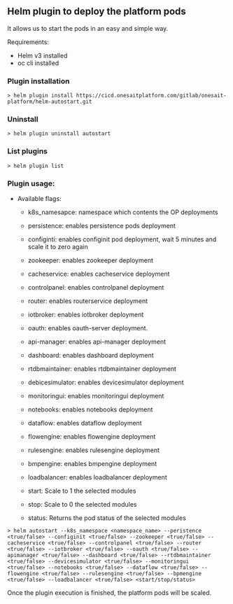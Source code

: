 ## Helm plugin to deploy the platform pods

It allows us to start the pods in an easy and simple way.

Requirements:

- Helm v3 installed
- oc cli installed

### Plugin installation

```
> helm plugin install https://cicd.onesaitplatform.com/gitlab/onesait-platform/helm-autostart.git
```

### Uninstall

```
> helm plugin uninstall autostart
```

### List plugins

```
> helm plugin list
```

### Plugin usage:

- Available flags:
  - k8s_namesapce: namespace which contents the OP deployments
  - persistence: enables persistence pods deployment
  - configinti: enables configinit pod deployment, wait 5 minutes and scale it to zero again
  - zookeeper: enables zookeeper deployment
  - cacheservice: enables cacheservice deployment
  - controlpanel: enables controlpanel deployment
  - router: enables routerservice deployment
  - iotbroker: enables iotbroker deployment
  - oauth: enables oauth-server deployment.
  - api-manager: enables api-manager deployment
  - dashboard: enables dashboard deployment
  - rtdbmaintainer: enables rtdbmaintainer deployment
  - debicesimulator: enables devicesimulator deployment
  - monitoringui: enables monitoringui deployment
  - notebooks: enables notebooks deployment
  - dataflow: enables dataflow deployment
  - flowengine: enables flowengine deployment
  - rulesengine: enables rulesengine deployment
  - bmpengine: enables bmpengine deployment
  - loadbalancer: enables loadbalancer deployment

  - start: Scale to 1 the selected modules
  - stop: Scale to 0 the selected modules
  - status: Returns the pod status of the selected modules
```
> helm autostart --k8s_namespace <namespace_name> --peristence <true/false> --configinit <true/false> --zookeeper <true/false> --cacheservice <true/false> --controlpanel <true/false> --router <true/false> --iotbroker <true/false> --oauth <true/false> --apimanager <true/false> --dashboard <true/false> --rtdbmaintainer <true/false> --devicesimulator <true/false> --monitoringui <true/false> --notebooks <true/false> --dataflow <true/false> --flowengine <true/false> --rulesengine <true/false> --bpmengine <true/false> --loadbalancer <true/false> <start/stop/status>
```

Once the plugin execution is finished, the platform pods will be scaled.

